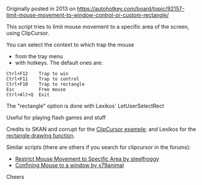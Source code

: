 Originally posted in 2013 on <https://autohotkey.com/board/topic/92157-limit-mouse-movement-to-window-control-or-custom-rectangle/>

This script tries to limit mouse movement to a specific area of the screen, using ClipCursor.

You can select the context to which trap the mouse
- from the tray menu
- with hotkeys. The default ones are:
```
Ctrl+F12    Trap to win
Ctrl+F11    Trap to control
Ctrl+F10    Trap to rectangle
Esc         Free mouse
Ctrl+Alt+Q	Exit
```

The "rectangle" option is done with Lexikos' LetUserSelectRect

Useful for playing flash games and stuff


Credits to SKAN and corrupt for the [ClipCursor example](http://www.autohotkey.com/forum/post-141037.html#141037); and Lexikos for the [rectangle drawing function](http://www.autohotkey.com/forum/topic49784.html).

Similar scripts (there are others if you search for clipcursor in the forums):
- [Restrict Mouse Movement to Specific Area by steelfroggy](http://www.autohotkey.com/board/topic/88914-restrict-mouse-movement-to-specific-area/)
- [Confining Mouse to a window by x79animal](http://www.autohotkey.com/board/topic/61753-confining-mouse-to-a-window/)

Cheers
